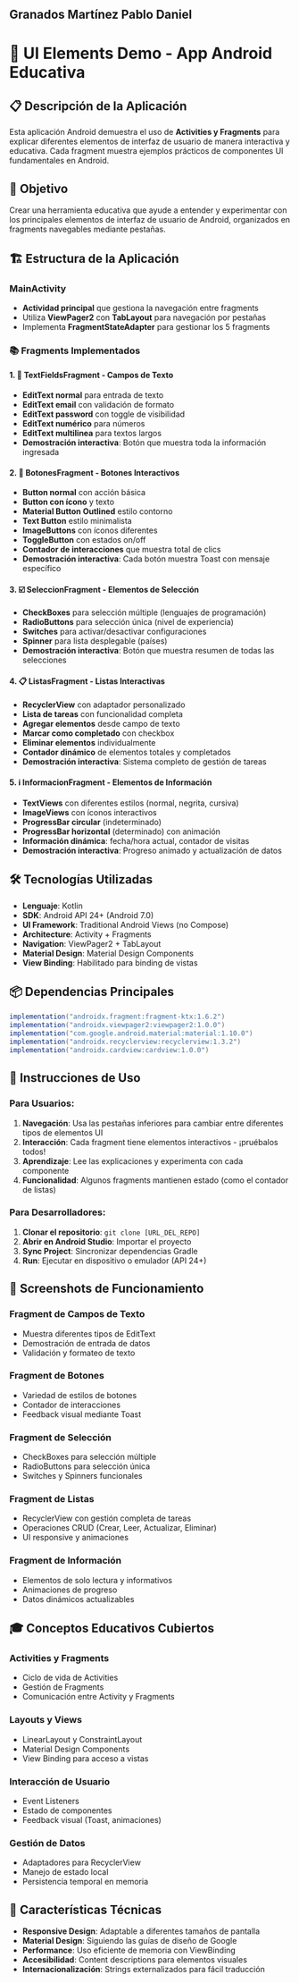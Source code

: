 ## Granados Martínez Pablo Daniel


# 📱 UI Elements Demo - App Android Educativa

## 📋 Descripción de la Aplicación

Esta aplicación Android demuestra el uso de **Activities y Fragments** para explicar diferentes elementos de interfaz de usuario de manera interactiva y educativa. Cada fragment muestra ejemplos prácticos de componentes UI fundamentales en Android.

## 🎯 Objetivo

Crear una herramienta educativa que ayude a entender y experimentar con los principales elementos de interfaz de usuario de Android, organizados en fragments navegables mediante pestañas.

## 🏗️ Estructura de la Aplicación

### MainActivity
- **Actividad principal** que gestiona la navegación entre fragments
- Utiliza **ViewPager2** con **TabLayout** para navegación por pestañas
- Implementa **FragmentStateAdapter** para gestionar los 5 fragments

### 📚 Fragments Implementados

#### 1. 📝 TextFieldsFragment - Campos de Texto
- **EditText normal** para entrada de texto
- **EditText email** con validación de formato
- **EditText password** con toggle de visibilidad
- **EditText numérico** para números
- **EditText multilinea** para textos largos
- **Demostración interactiva**: Botón que muestra toda la información ingresada

#### 2. 🔘 BotonesFragment - Botones Interactivos
- **Button normal** con acción básica
- **Button con ícono** y texto
- **Material Button Outlined** estilo contorno
- **Text Button** estilo minimalista
- **ImageButtons** con íconos diferentes
- **ToggleButton** con estados on/off
- **Contador de interacciones** que muestra total de clics
- **Demostración interactiva**: Cada botón muestra Toast con mensaje específico

#### 3. ☑️ SeleccionFragment - Elementos de Selección
- **CheckBoxes** para selección múltiple (lenguajes de programación)
- **RadioButtons** para selección única (nivel de experiencia)
- **Switches** para activar/desactivar configuraciones
- **Spinner** para lista desplegable (países)
- **Demostración interactiva**: Botón que muestra resumen de todas las selecciones

#### 4. 📋 ListasFragment - Listas Interactivas
- **RecyclerView** con adaptador personalizado
- **Lista de tareas** con funcionalidad completa
- **Agregar elementos** desde campo de texto
- **Marcar como completado** con checkbox
- **Eliminar elementos** individualmente
- **Contador dinámico** de elementos totales y completados
- **Demostración interactiva**: Sistema completo de gestión de tareas

#### 5. ℹ️ InformacionFragment - Elementos de Información
- **TextViews** con diferentes estilos (normal, negrita, cursiva)
- **ImageViews** con íconos interactivos
- **ProgressBar circular** (indeterminado)
- **ProgressBar horizontal** (determinado) con animación
- **Información dinámica**: fecha/hora actual, contador de visitas
- **Demostración interactiva**: Progreso animado y actualización de datos

## 🛠️ Tecnologías Utilizadas

- **Lenguaje**: Kotlin
- **SDK**: Android API 24+ (Android 7.0)
- **UI Framework**: Traditional Android Views (no Compose)
- **Architecture**: Activity + Fragments
- **Navigation**: ViewPager2 + TabLayout
- **Material Design**: Material Design Components
- **View Binding**: Habilitado para binding de vistas

## 📦 Dependencias Principales

```gradle
implementation("androidx.fragment:fragment-ktx:1.6.2")
implementation("androidx.viewpager2:viewpager2:1.0.0")
implementation("com.google.android.material:material:1.10.0")
implementation("androidx.recyclerview:recyclerview:1.3.2")
implementation("androidx.cardview:cardview:1.0.0")
```

## 🚀 Instrucciones de Uso

### Para Usuarios:
1. **Navegación**: Usa las pestañas inferiores para cambiar entre diferentes tipos de elementos UI
2. **Interacción**: Cada fragment tiene elementos interactivos - ¡pruébalos todos!
3. **Aprendizaje**: Lee las explicaciones y experimenta con cada componente
4. **Funcionalidad**: Algunos fragments mantienen estado (como el contador de listas)

### Para Desarrolladores:
1. **Clonar el repositorio**: `git clone [URL_DEL_REPO]`
2. **Abrir en Android Studio**: Importar el proyecto
3. **Sync Project**: Sincronizar dependencias Gradle
4. **Run**: Ejecutar en dispositivo o emulador (API 24+)

## 📱 Screenshots de Funcionamiento

### Fragment de Campos de Texto
- Muestra diferentes tipos de EditText
- Demostración de entrada de datos
- Validación y formateo de texto

### Fragment de Botones
- Variedad de estilos de botones
- Contador de interacciones
- Feedback visual mediante Toast

### Fragment de Selección
- CheckBoxes para selección múltiple
- RadioButtons para selección única
- Switches y Spinners funcionales

### Fragment de Listas
- RecyclerView con gestión completa de tareas
- Operaciones CRUD (Crear, Leer, Actualizar, Eliminar)
- UI responsive y animaciones

### Fragment de Información
- Elementos de solo lectura y informativos
- Animaciones de progreso
- Datos dinámicos actualizables

## 🎓 Conceptos Educativos Cubiertos

### Activities y Fragments
- Ciclo de vida de Activities
- Gestión de Fragments
- Comunicación entre Activity y Fragments

### Layouts y Views
- LinearLayout y ConstraintLayout
- Material Design Components
- View Binding para acceso a vistas

### Interacción de Usuario
- Event Listeners
- Estado de componentes
- Feedback visual (Toast, animaciones)

### Gestión de Datos
- Adaptadores para RecyclerView
- Manejo de estado local
- Persistencia temporal en memoria

## 🔧 Características Técnicas

- **Responsive Design**: Adaptable a diferentes tamaños de pantalla
- **Material Design**: Siguiendo las guías de diseño de Google
- **Performance**: Uso eficiente de memoria con ViewBinding
- **Accesibilidad**: Content descriptions para elementos visuales
- **Internacionalización**: Strings externalizados para fácil traducción